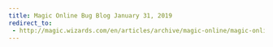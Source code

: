 ```yaml
---
title: Magic Online Bug Blog January 31, 2019
redirect_to:
 - http://magic.wizards.com/en/articles/archive/magic-online/magic-online-bug-blog-january-31-2019-2019-01-31
---
```

